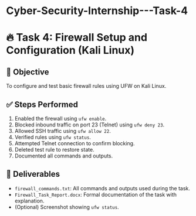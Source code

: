 # Cyber-Security-Internship---Task-4
# 🔥 Task 4: Firewall Setup and Configuration (Kali Linux)

## 🎯 Objective
To configure and test basic firewall rules using UFW on Kali Linux.


## ✅ Steps Performed
1. Enabled the firewall using `ufw enable`.
2. Blocked inbound traffic on port 23 (Telnet) using `ufw deny 23`.
3. Allowed SSH traffic using `ufw allow 22`.
4. Verified rules using `ufw status`.
5. Attempted Telnet connection to confirm blocking.
6. Deleted test rule to restore state.
7. Documented all commands and outputs.

## 📄 Deliverables
- `firewall_commands.txt`: All commands and outputs used during the task.
- `Firewall_Task_Report.docx`: Formal documentation of the task with explanation.
- (Optional) Screenshot showing `ufw status`.




